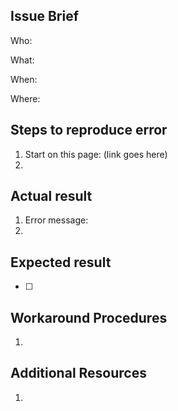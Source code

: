 [//]: # (This format is for comments that will not show in the final issue)
[//]: # (Do not remove any formatting in this textarea, simply fill in your information)

Issue Brief
--
[//]: # (Who brought this issue to your attention? And what customer, if any, was involved?)
Who: 

[//]: # (Explain the background context of what happened for somebody else to read in a month)
What: 

[//]: # (Date and time the issue occured. We may have to scrap the log files)
When: 

[//]: # (Where did this happen? Frontend, Admin, Dealer Portal, provide links to resources in question)
Where: 


[//]: # (You may duplicate this next section multiple times if there are many flows that you've tested)
[//]: # (Explain the flows that you've tested, either successfully or unsuccessfully)

Steps to reproduce error
--
1. Start on this page: (link goes here)
1. 


[//]: # (Post screenshots and error messages that were encountered)

Actual result
--
1. Error message: 
1. 


[//]: # (What should have happened instead of the error)
[//]: # (Leave the checkbox format - [ ] )

Expected result
--
- [ ] 


[//]: # (Determine what the workaround needs to be to keep business flowing)
[//]: # (We may not have time to fix this bug for another seven to ten days)

Workaround Procedures
--
1. 


[//]: # (Are there any other links or screenshots that you need to provide?)

Additional Resources
--
1. 
